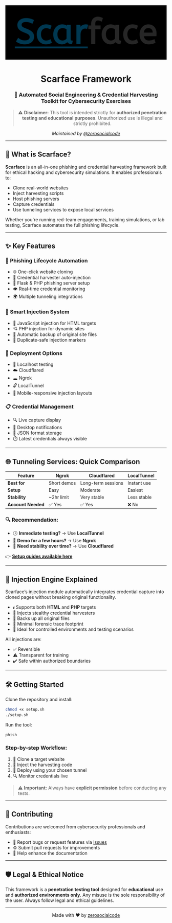 <div align="center">
  <img src="https://raw.githubusercontent.com/zerosocialcode/Scarface/refs/heads/main/images/logo.png" alt="Scarface Logo" width="600"/>

  <h1>Scarface Framework</h1>
  <h3>🎯 Automated Social Engineering & Credential Harvesting Toolkit for Cybersecurity Exercises</h3>

> ⚠️ **Disclaimer:** This tool is intended strictly for **authorized penetration testing and educational purposes**. Unauthorized use is illegal and strictly prohibited.

*Maintained by [@zerosocialcode](https://github.com/zerosocialcode)*

</div>

---

## 🚀 What is Scarface?

**Scarface** is an all-in-one phishing and credential harvesting framework built for ethical hacking and cybersecurity simulations. It enables professionals to:

* Clone real-world websites
* Inject harvesting scripts
* Host phishing servers
* Capture credentials
* Use tunneling services to expose local services

Whether you're running red-team engagements, training simulations, or lab testing, Scarface automates the full phishing lifecycle.

---

## ✨ Key Features

### 🔁 Phishing Lifecycle Automation

* 🌐 One-click website cloning
* 💉 Credential harvester auto-injection
* 🔧 Flask & PHP phishing server setup
* 👁️ Real-time credential monitoring
* 🌍 Multiple tunneling integrations

### 💉 Smart Injection System

* 🧠 JavaScript injection for HTML targets
* 💘 PHP injection for dynamic sites
* 📀 Automatic backup of original site files
* 🔐 Duplicate-safe injection markers

### 🚀 Deployment Options

* 🧪 Localhost testing
* ☁️ Cloudflared
* 🕳️ Ngrok
* 🔓 LocalTunnel
* 📱 Mobile-responsive injection layouts

### 📋 Credential Management

* 🔍 Live capture display
* 🔔 Desktop notifications
* 📁 JSON format storage
* ⏱️ Latest credentials always visible

---

## 🌐 Tunneling Services: Quick Comparison

| Feature            | **Ngrok**   | **Cloudflared**    | **LocalTunnel** |
| ------------------ | ----------- | ------------------ | --------------- |
| **Best for**       | Short demos | Long-term sessions | Instant use     |
| **Setup**          | Easy        | Moderate           | Easiest         |
| **Stability**      | \~2hr limit | Very stable        | Less stable     |
| **Account Needed** | ✅ Yes       | ✅ Yes              | ❌ No            |

### 🔍 Recommendation:

* 🕒 **Immediate testing?** → Use **LocalTunnel**
* 👥 **Demo for a few hours?** → Use **Ngrok**
* 🧱 **Need stability over time?** → Use **Cloudflared**

👉 [**Setup guides available here**](https://scarfaceframework.netlify.app/)

---

## 💉 Injection Engine Explained

Scarface’s injection module automatically integrates credential capture into cloned pages without breaking original functionality.

* 🖠️ Supports both **HTML** and **PHP** targets
* 🔐 Injects stealthy credential harvesters
* 🔁 Backs up all original files
* 🧼 Minimal forensic trace footprint
* 🧪 Ideal for controlled environments and testing scenarios

All injections are:

* ✅ Reversible
* ⚠️ Transparent for training
* ✔️ Safe within authorized boundaries

---

## 🛠️ Getting Started

Clone the repository and install:

```bash
chmod +x setup.sh
./setup.sh
```

Run the tool:

```bash
phish
```

### Step-by-step Workflow:

1. 🧲 Clone a target website
2. 💉 Inject the harvesting code
3. 🚀 Deploy using your chosen tunnel
4. 🔍 Monitor credentials live

> ⚠️ **Important:** Always have **explicit permission** before conducting any tests.

---

## 🤝 Contributing

Contributions are welcomed from cybersecurity professionals and enthusiasts:

* 🐞 Report bugs or request features via [Issues](https://github.com/zerosocialcode/Scarface/issues)
* ⚙️ Submit pull requests for improvements
* 📘 Help enhance the documentation

---

## 🛡️ Legal & Ethical Notice

This framework is a **penetration testing tool** designed for **educational** use and **authorized environments only**.
Any misuse is the sole responsibility of the user. Always follow legal and ethical guidelines.

---

<div align="center">
  Made with ❤️ by <a href="https://github.com/zerosocialcode">zerosocialcode</a>
</div>
